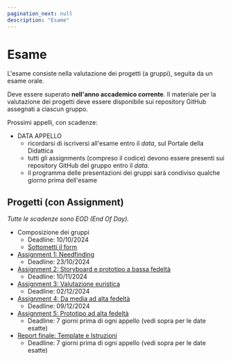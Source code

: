 ```yaml
---
pagination_next: null
description: "Esame"
---
```


# Esame

L'esame consiste nella valutazione dei progetti (a gruppi), seguita da un esame orale.

Deve essere superato **nell'anno accademico corrente**. Il materiale per la valutazione dei progetti deve essere disponibile sui repository GitHub assegnati a ciascun gruppo.

Prossimi appelli, con scadenze:

- DATA APPELLO 
    - ricordarsi di iscriversi all'esame entro il *data*, sul Portale della Didattica
    - tutti gli assignments (compreso il codice) devono essere presenti sui repository GitHub del gruppo entro il *data*.
    - il programma delle presentazioni dei gruppi sarà condiviso qualche giorno prima dell'esame

## Progetti (con Assignment)

*Tutte le scadenze sono EOD (End Of Day).*

- Composizione dei gruppi
  - Deadline: 10/10/2024
  - [Sottometti il form](https://forms.gle/GwyftpZkcNAk8zYi7)
- [Assignment 1: Needfinding](https://polito-uxd-2024.github.io/materiale/assignments/A1-needfinding.pdf)
  - Deadline: 23/10/2024
- [Assignment 2: Storyboard e prototipo a bassa fedeltà](https://polito-uxd-2024.github.io/materiale/assignments/A2-storyboard-paper-prototypes.pdf)
  - Deadline: 10/11/2024
- [Assignment 3: Valutazione euristica](https://polito-uxd-2024.github.io/materiale/assignments/A3-heuristic-evaluation.pdf)
  - Deadline: 02/12/2024
- [Assignment 4: Da media ad alta fedeltà](https://polito-uxd-2024.github.io/materiale/assignments/A4-mid-to-hi-fidelity.pdf)
  - Deadline: 09/12/2024
- [Assignment 5: Prototipo ad alta fedeltà](https://polito-uxd-2024.github.io/materiale/assignments/A5-high-fidelity-prototype.pdf)
  - Deadline: 7 giorni prima di ogni appello (vedi sopra per le date esatte)  
- [Report finale: Template e Istruzioni](https://polito-uxd-2024.github.io/materiale/assignments/final-report-instructions.pdf)
  - Deadline: 7 giorni prima di ogni appello (vedi sopra per le date esatte) 


